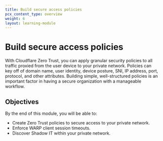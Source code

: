 ```yaml
---
title: Build secure access policies
pcx_content_type: overview
weight: 6
layout: learning-module
---
```


# Build secure access policies

With Cloudflare Zero Trust, you can apply granular security policies to all traffic proxied from the user device to your private network. Policies can key off of domain name, user identity, device posture, SNI, IP address, port, protocol, and other attributes. Building simple, well-structured policies is an important factor in having a secure organization with a manageable workflow.

## Objectives

By the end of this module, you will be able to:

- Create Zero Trust policies to secure access to your private network.
- Enforce WARP client session timeouts.
- Discover Shadow IT within your private network.